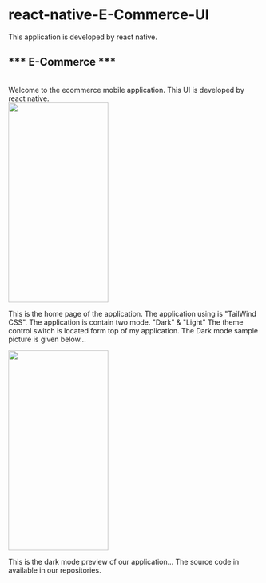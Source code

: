 # react-native-E-Commerce-UI
This application is developed by react native.<br>
<h2>*** E-Commerce ***</h2> <br>
Welcome to the ecommerce mobile application. This UI is developed by react native.<br>
<img src="https://github.com/lokis1107/react-native-E-Commerce-UI/assets/139110018/e264cd45-4752-4236-941b-f7adabf2da8c" alt="" style="height: 400px; width: 200px;">
<p>
  This is the home page of the application. The application using is "TailWind CSS". The application is contain two mode.
  "Dark" & "Light" The theme control switch is located form top of my application. The Dark mode sample picture is given below...
</p>
<div>
<img src="https://github.com/lokis1107/react-native-E-Commerce-UI/assets/139110018/80ffe952-01d7-43b9-bb1a-05692b9fcaf2" alt="" style="height: 400px; width: 200px;">
</div>
<p>
  This is the dark mode preview of our application... The source code in available in our repositories.
</p>

